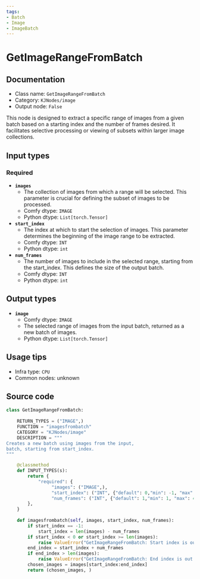 ```yaml
---
tags:
- Batch
- Image
- ImageBatch
---
```


# GetImageRangeFromBatch
## Documentation
- Class name: `GetImageRangeFromBatch`
- Category: `KJNodes/image`
- Output node: `False`

This node is designed to extract a specific range of images from a given batch based on a starting index and the number of frames desired. It facilitates selective processing or viewing of subsets within larger image collections.
## Input types
### Required
- **`images`**
    - The collection of images from which a range will be selected. This parameter is crucial for defining the subset of images to be processed.
    - Comfy dtype: `IMAGE`
    - Python dtype: `List[torch.Tensor]`
- **`start_index`**
    - The index at which to start the selection of images. This parameter determines the beginning of the image range to be extracted.
    - Comfy dtype: `INT`
    - Python dtype: `int`
- **`num_frames`**
    - The number of images to include in the selected range, starting from the start_index. This defines the size of the output batch.
    - Comfy dtype: `INT`
    - Python dtype: `int`
## Output types
- **`image`**
    - Comfy dtype: `IMAGE`
    - The selected range of images from the input batch, returned as a new batch of images.
    - Python dtype: `List[torch.Tensor]`
## Usage tips
- Infra type: `CPU`
- Common nodes: unknown


## Source code
```python
class GetImageRangeFromBatch:
    
    RETURN_TYPES = ("IMAGE",)
    FUNCTION = "imagesfrombatch"
    CATEGORY = "KJNodes/image"
    DESCRIPTION = """
Creates a new batch using images from the input,  
batch, starting from start_index.
"""

    @classmethod
    def INPUT_TYPES(s):
        return {
            "required": {
                 "images": ("IMAGE",),
                 "start_index": ("INT", {"default": 0,"min": -1, "max": 4096, "step": 1}),
                 "num_frames": ("INT", {"default": 1,"min": 1, "max": 4096, "step": 1}),
        },
    } 
    
    def imagesfrombatch(self, images, start_index, num_frames):
        if start_index == -1:
            start_index = len(images) - num_frames
        if start_index < 0 or start_index >= len(images):
            raise ValueError("GetImageRangeFromBatch: Start index is out of range")
        end_index = start_index + num_frames
        if end_index > len(images):
            raise ValueError("GetImageRangeFromBatch: End index is out of range")
        chosen_images = images[start_index:end_index]
        return (chosen_images, )

```
